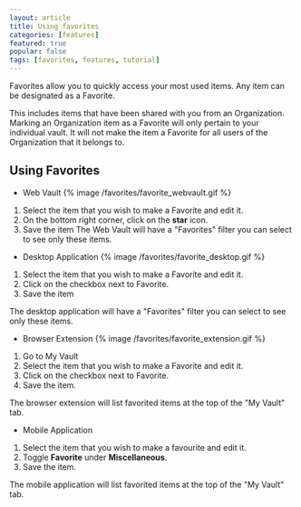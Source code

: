 ```yaml
---
layout: article
title: Using favorites
categories: [features]
featured: true
popular: false
tags: [favorites, features, tutorial]
---
```


Favorites allow you to quickly access your most used items. Any item can be designated as a Favorite. 

This includes items that have been shared with you from an Organization. Marking an Organization item as a Favorite will only pertain to your individual vault. It will not make the item a Favorite for all users of the Organization that it belongs to.

## Using Favorites

- Web Vault
{% image /favorites/favorite_webvault.gif %}

1. Select the item that you wish to make a Favorite and edit it.
2. On the bottom right corner, click on the **star** icon.
3. Save the item
The Web Vault will have a "Favorites" filter you can select to see only these items.

- Desktop Application
{% image /favorites/favorite_desktop.gif %}

1. Select the item that you wish to make a Favorite and edit it.
2. Click on the checkbox next to Favorite.
3. Save the item

The desktop application will have a "Favorites" filter you can select to see only these items.

- Browser Extension
{% image /favorites/favorite_extension.gif %}

1. Go to My Vault
2. Select the item that you wish to make a Favorite and edit it.
3. Click on the checkbox next to Favorite.
4. Save the item.

The browser extension will list favorited items at the top of the "My Vault" tab.

- Mobile Application

1. Select the item that you wish to make a favourite and edit it.
2. Toggle **Favorite** under **Miscellaneous**.
3. Save the item.

The mobile application will list favorited items at the top of the "My Vault" tab.
